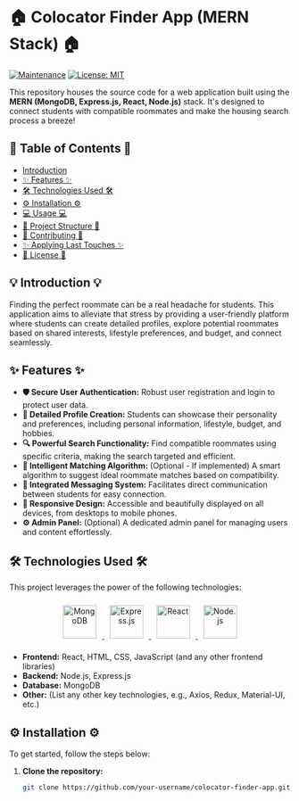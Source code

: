 # 🏠 Colocator Finder App (MERN Stack) 🏠

[![Maintenance](https://img.shields.io/badge/Maintained-Yes-green.svg)](https://github.com/your-username/colocator-finder-app)  [![License: MIT](https://img.shields.io/badge/License-MIT-yellow.svg)](https://opensource.org/licenses/MIT)

This repository houses the source code for a web application built using the **MERN (MongoDB, Express.js, React, Node.js)** stack. It's designed to connect students with compatible roommates and make the housing search process a breeze!

## 🚀 Table of Contents 🚀

- [Introduction](#introduction)
- [✨ Features ✨](#features)
- [🛠️ Technologies Used 🛠️](#technologies-used)
- [⚙️ Installation ⚙️](#installation)
- [💻 Usage 💻](#usage)
- [📂 Project Structure 📂](#project-structure)
- [🤝 Contributing 🤝](#contributing)
- [✨ Applying Last Touches ✨](#applying-last-touches)
- [📜 License 📜](#license)

## 💡 Introduction 💡

Finding the perfect roommate can be a real headache for students. This application aims to alleviate that stress by providing a user-friendly platform where students can create detailed profiles, explore potential roommates based on shared interests, lifestyle preferences, and budget, and connect seamlessly.

## ✨ Features ✨

- **🛡️ Secure User Authentication:** Robust user registration and login to protect user data.
- **📝 Detailed Profile Creation:**  Students can showcase their personality and preferences, including personal information, lifestyle, budget, and hobbies.
- **🔍 Powerful Search Functionality:**  Find compatible roommates using specific criteria, making the search targeted and efficient.
- **🤝 Intelligent Matching Algorithm:** (Optional - If implemented)  A smart algorithm to suggest ideal roommate matches based on compatibility.
- **💬 Integrated Messaging System:**  Facilitates direct communication between students for easy connection.
- **📱 Responsive Design:**  Accessible and beautifully displayed on all devices, from desktops to mobile phones.
- **⚙️ Admin Panel:** (Optional)  A dedicated admin panel for managing users and content effortlessly.

## 🛠️ Technologies Used 🛠️

This project leverages the power of the following technologies:

<div align="center">
  <a href="https://www.mongodb.com/" target="_blank" rel="noreferrer">
    <img src="https://raw.githubusercontent.com/github/explore/f720921939893561720853b0a701588a44489812/logos/mongodb-leaf.svg" alt="MongoDB" width="60" height="60" style="margin: 10px;" />
  </a>
  <a href="https://expressjs.com/" target="_blank" rel="noreferrer">
    <img src="https://raw.githubusercontent.com/github/explore/f720921939893561720853b0a701588a44489812/logos/express.js-icon.svg" alt="Express.js" width="60" height="60" style="margin: 10px;" />
  </a>
  <a href="https://reactjs.org/" target="_blank" rel="noreferrer">
    <img src="https://raw.githubusercontent.com/github/explore/f720921939893561720853b0a701588a44489812/logos/react-icon.svg" alt="React" width="60" height="60" style="margin: 10px;" />
  </a>
  <a href="https://nodejs.org/" target="_blank" rel="noreferrer">
    <img src="https://raw.githubusercontent.com/github/explore/f720921939893561720853b0a701588a44489812/logos/nodejs-icon.svg" alt="Node.js" width="60" height="60" style="margin: 10px;" />
  </a>
</div>

- **Frontend:** React, HTML, CSS, JavaScript (and any other frontend libraries)
- **Backend:** Node.js, Express.js
- **Database:** MongoDB
- **Other:** (List any other key technologies, e.g., Axios, Redux, Material-UI, etc.)

## ⚙️ Installation ⚙️

To get started, follow the steps below:

1. **Clone the repository:**
   ```bash
   git clone https://github.com/your-username/colocator-finder-app.git
